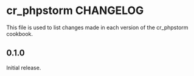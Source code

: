 # cr_phpstorm CHANGELOG

This file is used to list changes made in each version of the cr_phpstorm cookbook.

## 0.1.0

Initial release.
